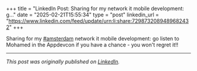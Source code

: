 +++
title = "LinkedIn Post: Sharing for my network it mobile development: g..."
date = "2025-02-21T15:55:34"
type = "post"
linkedin_url = "https://www.linkedin.com/feed/update/urn:li:share:7298732089489682432"
+++

Sharing for my [#amsterdam](https://www.linkedin.com/feed/hashtag/amsterdam) network it mobile development: go listen to Mohamed in the Appdevcon if you have a chance - you won't regret it!!

---

*This post was originally published on [LinkedIn](https://www.linkedin.com/in/adrianmoreno/recent-activity/all/).*